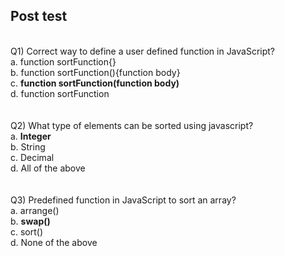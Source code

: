 ## Post test
<br>
Q1) Correct way to define a user defined function in JavaScript? <br>
a. function sortFunction{} <br>
b. function sortFunction(){function body} <br>
c. <b>function sortFunction(function body)</b> <br>
d. function sortFunction <br>
<br>
<br>
Q2) What type of elements can be sorted using javascript? <br>
a. <b>	Integer  </b> <br>
b. String <br>
c. Decimal <br>
d. All of the above <br>
<br>
<br>
Q3) Predefined function in JavaScript to sort an array? <br>
a. arrange() <br>
b. <b>swap()</b> <br>
c. sort() <br>
d. None of the above <br>
<br>


